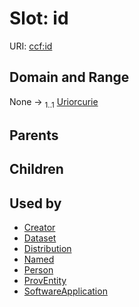 
# Slot: id



URI: [ccf:id](http://purl.org/ccf/id)


## Domain and Range

None &#8594;  <sub>1..1</sub> [Uriorcurie](types/Uriorcurie.md)

## Parents


## Children


## Used by

 * [Creator](Creator.md)
 * [Dataset](Dataset.md)
 * [Distribution](Distribution.md)
 * [Named](Named.md)
 * [Person](Person.md)
 * [ProvEntity](ProvEntity.md)
 * [SoftwareApplication](SoftwareApplication.md)
